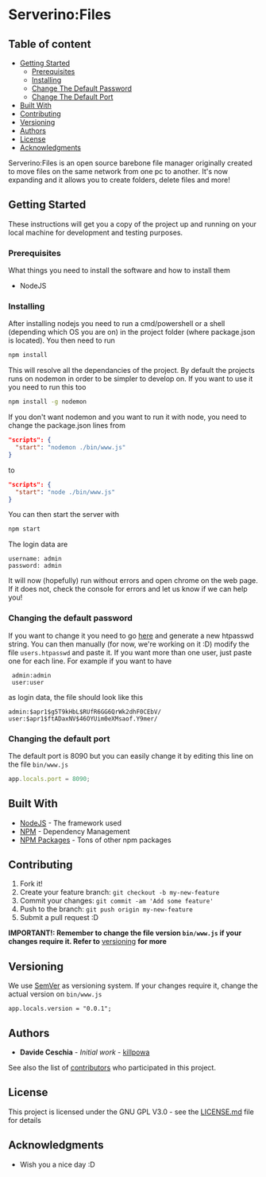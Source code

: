 # Serverino:Files

## Table of content

- [Getting Started](#getting-started)
    - [Prerequisites](#prerequisites)
    - [Installing](#installing)
    - [Change The Default Password](#changing-the-default-password)
    - [Change The Default Port](#changing-the-default-port)
- [Built With](#built-with)
- [Contributing](#contributing)
- [Versioning](#versioning)
- [Authors](#authors)
- [License](#license)
- [Acknowledgments](#acknowledgments)

Serverino:Files is an open source barebone file manager originally created to move files on the same network from one pc to another.
It's now expanding and it allows you to create folders, delete files and more!

## Getting Started

These instructions will get you a copy of the project up and running on your local machine for development and testing purposes.

### Prerequisites

What things you need to install the software and how to install them

* NodeJS

### Installing

After installing nodejs you need to run a cmd/powershell or a shell (depending which OS you are on) in the project folder (where package.json is located). You then need to run

```sh
npm install
```
This will resolve all the dependancies of the project. By default the projects runs on nodemon in order to be simpler to develop on. If you want to use it you need to run this too
```sh
npm install -g nodemon
```
If you don't want nodemon and you want to run it with node, you need to change the package.json lines from
```json
"scripts": {
  "start": "nodemon ./bin/www.js"
}
```
to
```json
"scripts": {
  "start": "node ./bin/www.js"
}
```

You can then start the server with

```sh
npm start
```

The login data are

```
username: admin
password: admin
```

It will now (hopefully) run without errors and open chrome on the web page. If it does not, check the console for errors and let us know if we can help you!

### Changing the default password

If you want to change it you need to go <a href="http://www.htaccesstools.com/htpasswd-generator/">here</a> and generate a new htpasswd string. You can then manually (for now, we're working on it :D) modify the file `users.htpasswd` and paste it. If you want more than one user, just paste one for each line. For example if you want to have
```
 admin:admin
 user:user
 ```
 
as login data, the file should look like this

```
admin:$apr1$g5T9kHbL$RUfR6GG6QrWk2dhF0CEbV/
user:$apr1$ftADaxNV$46OYUim0eXMsaof.Y9mer/
```
### Changing the default port
The default port is 8090 but you can easily change it by editing this line on the file `bin/www.js`
```js
app.locals.port = 8090;
```

## Built With

* [NodeJS](https://nodejs.org/en/) - The framework used
* [NPM](https://www.npmjs.com/) - Dependency Management
* [NPM Packages](#) - Tons of other npm packages

## Contributing

1. Fork it!
2. Create your feature branch: `git checkout -b my-new-feature`
3. Commit your changes: `git commit -am 'Add some feature'`
4. Push to the branch: `git push origin my-new-feature`
5. Submit a pull request :D

<b>IMPORTANT!: Remember to change the file version `bin/www.js` if your changes require it. Refer to</b> <a href="#versioning">versioning</a> <b>for more</b>

## Versioning

We use [SemVer](http://semver.org/) as versioning system.
If your changes require it, change the actual version on `bin/www.js`
```
app.locals.version = "0.0.1";
```

## Authors

* **Davide Ceschia** - *Initial work* - [killpowa](https://github.com/killpowa)

See also the list of [contributors](https://github.com/killpowa/Serverino-Files/contributors) who participated in this project.

## License

This project is licensed under the GNU GPL V3.0 - see the [LICENSE.md](LICENSE.md) file for details

## Acknowledgments

* Wish you a nice day :D
